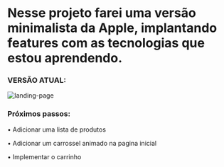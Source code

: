 # Nesse projeto farei uma versão minimalista da Apple, implantando features com as tecnologias que estou aprendendo.


### VERSÃO ATUAL:

<img src="blob:https://web.whatsapp.com/9b6dc7bf-a029-4540-8e75-2d2c6e30a33e" alt="landing-page">

### Próximos passos:

• Adicionar uma lista de produtos

• Adicionar um carrossel animado na pagina inicial

• Implementar o carrinho
